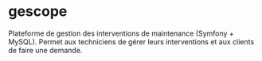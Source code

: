 # gescope
Plateforme de gestion des interventions de maintenance (Symfony + MySQL). Permet aux techniciens de gérer leurs interventions et aux clients de faire une demande.
